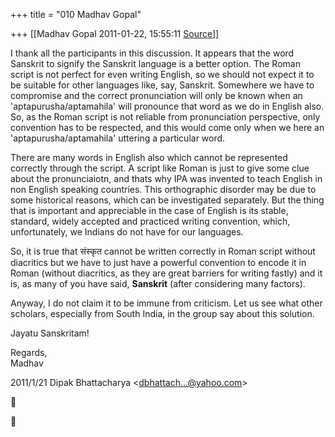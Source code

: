 +++
title = "010 Madhav Gopal"

+++
[[Madhav Gopal	2011-01-22, 15:55:11 [Source](https://groups.google.com/g/bvparishat/c/4I0IFiOEIlU)]]



I thank all the participants in this discussion. It appears that the word Sanskrit to signify the Sanskrit language is a better option. The Roman script is not perfect for even writing English, so we should not expect it to be suitable for other languages like, say, Sanskrit. Somewhere we have to compromise and the correct pronunciation will only be known when an 'aptapurusha/aptamahila' will pronounce that word as we do in English also. So, as the Roman script is not reliable from pronunciation perspective, only convention has to be respected, and this would come only when we here an 'aptapurusha/aptamahila' uttering a particular word.  
  
There are many words in English also which cannot be represented correctly through the script. A script like Roman is just to give some clue about the pronunciaiotn, and thats why IPA was invented to teach English in non English speaking countries. This orthographic disorder may be due to some historical reasons, which can be investigated separately. But the thing that is important and appreciable in the case of English is its stable, standard, widely accepted and practiced writing convention, which, unfortunately, we Indians do not have for our languages.  
  
So, it is true that संस्कृत cannot be written correctly in Roman script without diacritics but we have to just have a powerful convention to encode it in Roman (without diacritics, as they are great barriers for writing fastly) and it is, as many of you have said, **Sanskrit** (after considering many factors).  
  
Anyway, I do not claim it to be immune from criticism. Let us see what other scholars, especially from South India, in the group say about this solution.  
  
Jayatu Sanskritam!  
  
Regards,  
Madhav  
  

2011/1/21 Dipak Bhattacharya \<[dbhattach...@yahoo.com]()\>





